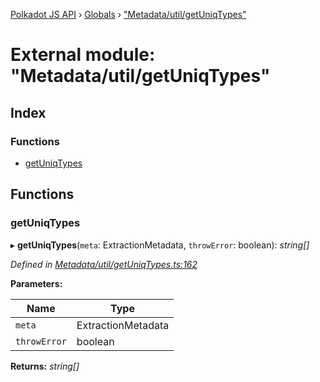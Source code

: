[Polkadot JS API](../README.md) › [Globals](../globals.md) › ["Metadata/util/getUniqTypes"](_metadata_util_getuniqtypes_.md)

# External module: "Metadata/util/getUniqTypes"

## Index

### Functions

* [getUniqTypes](_metadata_util_getuniqtypes_.md#getuniqtypes)

## Functions

###  getUniqTypes

▸ **getUniqTypes**(`meta`: ExtractionMetadata, `throwError`: boolean): *string[]*

*Defined in [Metadata/util/getUniqTypes.ts:162](https://github.com/polkadot-js/api/blob/8d3cb72189/packages/types/src/Metadata/util/getUniqTypes.ts#L162)*

**Parameters:**

Name | Type |
------ | ------ |
`meta` | ExtractionMetadata |
`throwError` | boolean |

**Returns:** *string[]*
